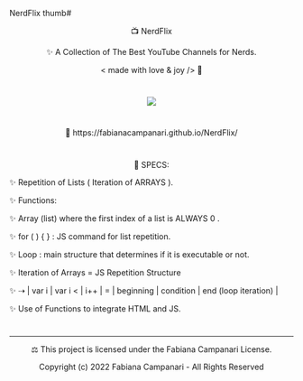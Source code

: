 NerdFlix thumb#  <p align="center"> 📺  NerdFlix </p>

<p align="center"> ✨ A Collection of The Best YouTube Channels for Nerds. </p>

<p align="center"> < made with love & joy /> 🤎 </p>

#

<p align="center">
<img src="https://user-images.githubusercontent.com/113218619/212492272-65951257-e082-40fb-a675-80b05c68c4c3.png" />
</p>

#
  
<p align="center"> 🚀 https://fabianacampanari.github.io/NerdFlix/ </p>

#

<p align="center"> 📌 SPECS: </p>

✨ Repetition of Lists ( Iteration of ARRAYS ). 

✨ Functions:

✨ Array (list) where the first index of a list is ALWAYS 0 .

✨ for ( ) { } : JS command for list repetition.

✨ Loop : main structure that determines if it is executable or not.

✨ Iteration of Arrays = JS Repetition Structure

✨ ⇢ | var i | var i < | i++ | = | beginning | condition | end (loop iteration) |

✨ Use of Functions to integrate HTML and JS.

#

__________

<p align="center">  ⚖︎ This project is licensed under the Fabiana Campanari License. </p>

<p align="center"> Copyright (c) 2022 Fabiana Campanari - All Rights Reserved </p>



